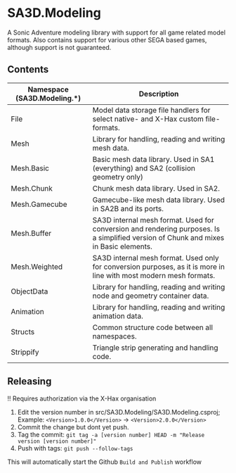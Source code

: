 # SA3D.Modeling
A Sonic Adventure modeling library with support for all game related model formats. Also contains support for various other SEGA based games, although support is not guaranteed.

## Contents
| Namespace (SA3D.Modeling.*) 	| Description                                                                                                                          	|
|-----------------------------	|--------------------------------------------------------------------------------------------------------------------------------------	|
| File                        	| Model data storage file handlers for select native- and X-Hax custom file-formats.                                                   	|
| Mesh                        	| Library for handling, reading and writing mesh data.                                                                                 	|
| Mesh.Basic                  	| Basic mesh data library. Used in SA1 (everything) and SA2 (collision geometry only)                                                  	|
| Mesh.Chunk                  	| Chunk mesh data library. Used in SA2.                                                                                                	|
| Mesh.Gamecube               	| Gamecube-like mesh data library. Used in SA2B and its ports.                                                                         	|
| Mesh.Buffer                 	| SA3D internal mesh format. Used for conversion and rendering purposes. Is a simplified version of Chunk and mixes in Basic elements. 	|
| Mesh.Weighted               	| SA3D internal mesh format. Used only for conversion purposes, as it is more in line with most modern mesh formats.                   	|
| ObjectData                  	| Library for handling, reading and writing node and geometry container data.                                                          	|
| Animation                   	| Library for handling, reading and writing animation data.                                                                            	|
| Structs                     	| Common structure code between all namespaces.                                                                                        	|
| Strippify                   	| Triangle strip generating and handling code.                                                                                         	|

## Releasing
!! Requires authorization via the X-Hax organisation

1. Edit the version number in src/SA3D.Modeling/SA3D.Modeling.csproj; Example: `<Version>1.0.0</Version>` -> `<Version>2.0.0</Version>`
2. Commit the change but dont yet push.
3. Tag the commit: `git tag -a [version number] HEAD -m "Release version [version number]"`
4. Push with tags: `git push --follow-tags`

This will automatically start the Github `Build and Publish` workflow